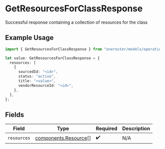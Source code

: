 # GetResourcesForClassResponse

Successful response containing a collection of resources for the class

## Example Usage

```typescript
import { GetResourcesForClassResponse } from "oneroster/models/operations";

let value: GetResourcesForClassResponse = {
  resources: [
    {
      sourcedId: "<id>",
      status: "active",
      title: "<value>",
      vendorResourceId: "<id>",
    },
  ],
};
```

## Fields

| Field                                                        | Type                                                         | Required                                                     | Description                                                  |
| ------------------------------------------------------------ | ------------------------------------------------------------ | ------------------------------------------------------------ | ------------------------------------------------------------ |
| `resources`                                                  | [components.Resource](../../models/components/resource.md)[] | :heavy_check_mark:                                           | N/A                                                          |